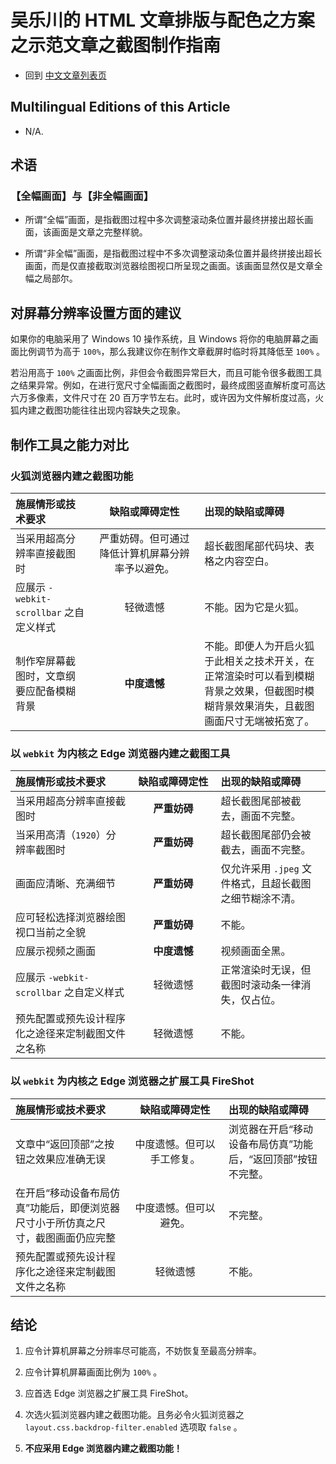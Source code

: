 <link rel="stylesheet" href="../../../源代码/发布的源代码/文章排版与配色方案集/层叠样式表/wulechuan-styles-for-html-via-markdown--vscode.default.min.css">

# 吴乐川的 HTML 文章排版与配色之方案之示范文章之截图制作指南

- 回到 [中文文章列表页](../../../ReadMe.md)


## Multilingual Editions of this Article

- N/A.

## 术语

### 【全幅画面】与【非全幅画面】

-   所谓“全幅”画面，是指截图过程中多次调整滚动条位置并最终拼接出超长画面，该画面是文章之完整样貌。

-   所谓“非全幅”画面，是指截图过程中不多次调整滚动条位置并最终拼接出超长画面，而是仅直接截取浏览器绘图视口所呈现之画面。该画面显然仅是文章全幅之局部尔。


## 对屏幕分辨率设置方面的建议

如果你的电脑采用了 Windows 10 操作系统，且 Windows 将你的电脑屏幕之画面比例调节为高于 `100%`，那么我建议你在制作文章截屏时临时将其降低至 `100%` 。

若沿用高于 `100%` 之画面比例，非但会令截图异常巨大，而且可能令很多截图工具之结果异常。例如，在进行宽尺寸全幅画面之截图时，最终成图竖直解析度可高达六万多像素，文件尺寸在 20 百万字节左右。此时，或许因为文件解析度过高，火狐内建之截图功能往往出现内容缺失之现象。


## 制作工具之能力对比

### 火狐浏览器内建之截图功能

| 施展情形或技术要求 | <span style="display: inline-block; width: 7.5em">缺陷或障碍定性</span> | 出现的缺陷或障碍 |
| :----- | :-----: | :----- |
| 当采用超高分辨率直接截图时 | 严重妨碍。但可通过降低计算机屏幕分辨率予以避免。 | 超长截图尾部代码块、表格之内容空白。 |
| 应展示 `-webkit-scrollbar` 之自定义样式 | 轻微遗憾 | 不能。因为它是火狐。 |
| 制作窄屏幕截图时，文章纲要应配备模糊背景 | **中度遗憾** | 不能。即便人为开启火狐于此相关之技术开关，在正常渲染时可以看到模糊背景之效果，但截图时模糊背景效果消失，且截图画面尺寸无端被拓宽了。 |

### 以 `webkit` 为内核之 Edge 浏览器内建之截图工具

| 施展情形或技术要求 | <span style="display: inline-block; width: 7.5em">缺陷或障碍定性</span> | 出现的缺陷或障碍 |
| :----- | :-----: | :----- |
| 当采用超高分辨率直接截图时 | **严重妨碍** | 超长截图尾部被截去，画面不完整。 |
| 当采用高清（`1920`）分辨率截图时 | **严重妨碍** | 超长截图尾部仍会被截去，画面不完整。 |
| 画面应清晰、充满细节 | **严重妨碍** | 仅允许采用 `.jpeg` 文件格式，且超长截图之细节糊涂不清。 |
| 应可轻松选择浏览器绘图视口当前之全貌 | **严重妨碍** | 不能。 |
| 应展示视频之画面 | **中度遗憾** | 视频画面全黑。 |
| 应展示 `-webkit-scrollbar` 之自定义样式 | 轻微遗憾 | 正常渲染时无误，但截图时滚动条一律消失，仅占位。 |
| 预先配置或预先设计程序化之途径来定制截图文件之名称 | 轻微遗憾 | 不能。 |

### 以 `webkit` 为内核之 Edge 浏览器之扩展工具 FireShot

| 施展情形或技术要求 | <span style="display: inline-block; width: 7.5em">缺陷或障碍定性</span> | 出现的缺陷或障碍 |
| :----- | :-----: | :----- |
| 文章中“返回顶部”之按钮之效果应准确无误 | 中度遗憾。但可以手工修复。 | 浏览器在开启“移动设备布局仿真”功能后，“返回顶部”按钮不完整。 |
| 在开启“移动设备布局仿真”功能后，即便浏览器尺寸小于所仿真之尺寸，截图画面仍应完整 | 中度遗憾。但可以避免。 | 不完整。 |
| 预先配置或预先设计程序化之途径来定制截图文件之名称 | 轻微遗憾 | 不能。 |

## 结论

1.  应令计算机屏幕之分辨率尽可能高，不妨恢复至最高分辨率。

1.  应令计算机屏幕画面比例为 `100%` 。

1.  应首选 Edge 浏览器之扩展工具 FireShot。

1.  次选火狐浏览器内建之截图功能。且务必令火狐浏览器之 `layout.css.backdrop-filter.enabled` 选项取 `false` 。

1.  **不应采用 Edge 浏览器内建之截图功能！**
